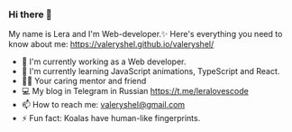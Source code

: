 ### Hi there 👋

My name is Lera and I'm Web-developer.✨
Here's everything you need to know about me:
https://valeryshel.github.io/valeryshel/

- 🔭 I'm currently working as a Web developer.
- 🌱 I'm currently learning JavaScript animations, TypeScript and React.
- 👩‍💻 Your caring mentor and friend
- 💻 My blog in Telegram in Russian https://t.me/leralovescode
- 📫 How to reach me: valeryshel@gmail.com
- ⚡ Fun fact: Koalas have human-like fingerprints.
